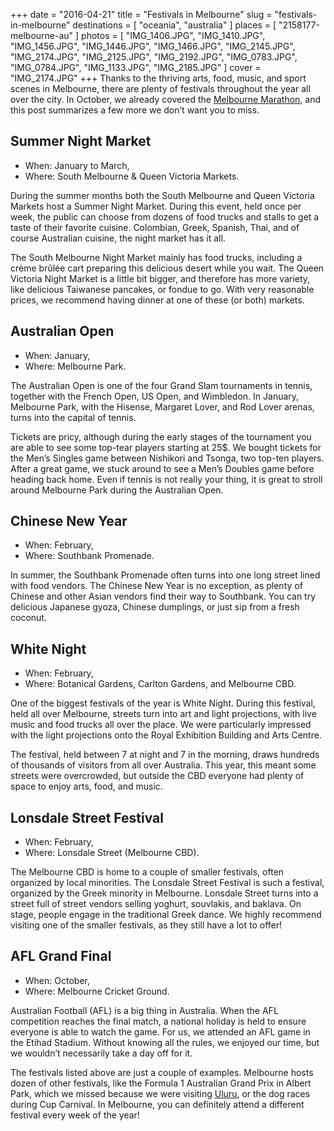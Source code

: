 +++
date    = "2016-04-21"
title   = "Festivals in Melbourne"
slug    = "festivals-in-melbourne"
destinations = [ "oceania", "australia" ]
places  = [ "2158177-melbourne-au" ]
photos  = [
  "IMG_1406.JPG", "IMG_1410.JPG", "IMG_1456.JPG", "IMG_1446.JPG", "IMG_1466.JPG",
  "IMG_2145.JPG", "IMG_2174.JPG", "IMG_2125.JPG", "IMG_2192.JPG", "IMG_0783.JPG",
  "IMG_0784.JPG", "IMG_1133.JPG", "IMG_2185.JPG"
]
cover = "IMG_2174.JPG"
+++
Thanks to the thriving arts, food, music, and sport scenes in Melbourne, there are plenty of festivals throughout the year all over the city. In October, we already covered the [Melbourne Marathon](/melbourne-half-marathon-race-report/), and this post summarizes a few more we don’t want you to miss.
<!--more-->
## Summer Night Market
* When: January to March,
* Where: South Melbourne & Queen Victoria Markets.

During the summer months both the South Melbourne and Queen Victoria Markets host a Summer Night Market. During this event, held once per week, the public can choose from dozens of food trucks and stalls to get a taste of their favorite cuisine. Colombian, Greek, Spanish, Thai, and of course Australian cuisine, the night market has it all.

The South Melbourne Night Market mainly has food trucks, including a crème brûlée cart preparing this delicious desert while you wait. The Queen Victoria Night Market is a little bit bigger, and therefore has more variety, like delicious Taiwanese pancakes, or fondue to go. With very reasonable prices, we recommend having dinner at one of these (or both) markets.

## Australian Open
* When: January,
* Where: Melbourne Park.

The Australian Open is one of the four Grand Slam tournaments in tennis, together with the French Open, US Open, and Wimbledon. In January, Melbourne Park, with the Hisense, Margaret Lover, and Rod Lover arenas, turns into the capital of tennis.

Tickets are pricy, although during the early stages of the tournament you are able to see some top-tear players starting at 25$. We bought tickets for the  Men’s Singles game between Nishikori and Tsonga, two top-ten players. After a great game, we stuck around to see a Men’s Doubles game before heading back home. Even if tennis is not really your thing, it is great to stroll around Melbourne Park during the Australian Open.

## Chinese New Year
* When: February,
* Where: Southbank Promenade.

In summer, the Southbank Promenade often turns into one long street lined with food vendors. The Chinese New Year is no exception, as plenty of Chinese and other Asian vendors find their way to Southbank. You can try delicious Japanese gyoza, Chinese dumplings, or just sip from a fresh coconut.

## White Night
* When: February,
* Where: Botanical Gardens, Carlton Gardens, and Melbourne CBD.

One of the biggest festivals of the year is White Night. During this festival, held all over Melbourne, streets turn into art and light projections, with live music and food trucks all over the place. We were particularly impressed with the light projections onto the Royal Exhibition Building and Arts Centre.

The festival, held between 7 at night and 7 in the morning, draws hundreds of thousands of visitors from all over Australia. This year, this meant some streets were overcrowded, but outside the CBD everyone had plenty of space to enjoy arts, food, and music.

## Lonsdale Street Festival
* When: February,
* Where: Lonsdale Street (Melbourne CBD).

The Melbourne CBD is home to a couple of smaller festivals, often organized by local minorities. The Lonsdale Street Festival is such a festival, organized by the Greek minority in Melbourne. Lonsdale Street turns into a street full of street vendors selling yoghurt, souvlakis, and baklava. On stage, people engage in the traditional Greek dance. We highly recommend visiting one of the smaller festivals, as they still have a lot to offer!

## AFL Grand Final
* When: October,
* Where: Melbourne Cricket Ground.

Australian Football (AFL) is a big thing in Australia. When the AFL competition reaches the final match, a national holiday is held to ensure everyone is able to watch the game. For us, we attended an AFL game in the Etihad Stadium. Without knowing all the rules, we enjoyed our time, but we wouldn’t necessarily take a day off for it.

The festivals listed above are just a couple of examples. Melbourne hosts dozen of other festivals, like the Formula 1 Australian Grand Prix in Albert Park, which we missed because we were visiting [Uluru](/24-hours-in-the-outback/), or the dog races during Cup Carnival. In Melbourne, you can definitely attend a different festival every week of the year!